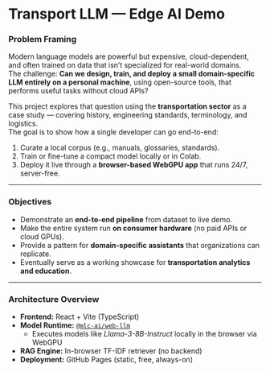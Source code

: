 #  Transport LLM — Edge AI Demo

### Problem Framing

Modern language models are powerful but expensive, cloud-dependent, and often trained on data that isn’t specialized for real-world domains.  
The challenge: **Can we design, train, and deploy a small domain-specific LLM entirely on a personal machine**, using open-source tools, that performs useful tasks without cloud APIs?

This project explores that question using the **transportation sector** as a case study — covering history, engineering standards, terminology, and logistics.  
The goal is to show how a single developer can go end-to-end:
1. Curate a local corpus (e.g., manuals, glossaries, standards).
2. Train or fine-tune a compact model locally or in Colab.
3. Deploy it live through a **browser-based WebGPU app** that runs 24/7, server-free.

---

###  Objectives

- Demonstrate an **end-to-end pipeline** from dataset to live demo.  
- Make the entire system run **on consumer hardware** (no paid APIs or cloud GPUs).  
- Provide a pattern for **domain-specific assistants** that organizations can replicate.  
- Eventually serve as a working showcase for **transportation analytics and education**.

---


###  Architecture Overview

- **Frontend:** React + Vite (TypeScript)  
- **Model Runtime:** [`@mlc-ai/web-llm`](https://github.com/mlc-ai/web-llm)  
  - Executes models like *Llama-3-8B-Instruct* locally in the browser via WebGPU  
- **RAG Engine:** In-browser TF-IDF retriever (no backend)  
- **Deployment:** GitHub Pages (static, free, always-on)

